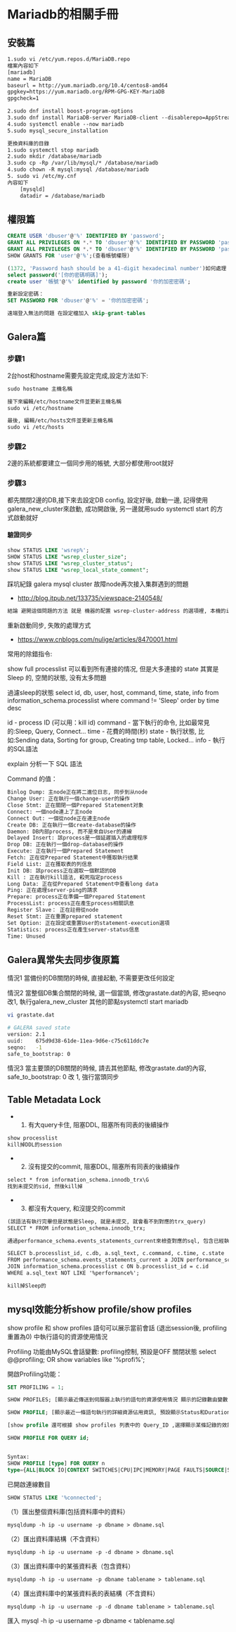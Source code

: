 # Mariadb的相關手冊

## 安裝篇

```txt
1.sudo vi /etc/yum.repos.d/MariaDB.repo
檔案內容如下 
[mariadb]
name = MariaDB
baseurl = http://yum.mariadb.org/10.4/centos8-amd64
gpgkey=https://yum.mariadb.org/RPM-GPG-KEY-MariaDB
gpgcheck=1

2.sudo dnf install boost-program-options
3.sudo dnf install MariaDB-server MariaDB-client --disablerepo=AppStream 
4.sudo systemctl enable --now mariadb
5.sudo mysql_secure_installation

更換資料庫的目錄
1.sudo systemctl stop mariadb
2.sudo mkdir /database/mariadb
3.sudo cp -Rp /var/lib/mysql/* /database/mariadb
4.sudo chown -R mysql:mysql /database/mariadb
5. sudo vi /etc/my.cnf
內容如下
    [mysqld]
    datadir = /database/mariadb
```

## 權限篇

```sql
CREATE USER 'dbuser'@'%' IDENTIFIED BY 'password';
GRANT ALL PRIVILEGES ON *.* TO 'dbuser'@'%' IDENTIFIED BY PASSWORD 'password';(不含管理權限)
GRANT ALL PRIVILEGES ON *.* TO 'dbuser'@'%' IDENTIFIED BY PASSWORD 'password' WITH GRANT OPTION;(最高權限, 同root)
SHOW GRANTS FOR 'user'@'%';(查看帳號權限)

(1372, 'Password hash should be a 41-digit hexadecimal number')如何處理
select password('[你的密碼明碼]');
create user '帳號'@'%' identified by password '你的加密密碼';

重新設定密碼：
SET PASSWORD FOR 'dbuser'@'%' = '你的加密密碼';

遠端登入無法的問題 在設定檔加入 skip-grant-tables
```

## Galera篇

### 步驟1

2台host和hostname需要先設定完成,設定方法如下:

```txt
sudo hostname 主機名稱

接下來編輯/etc/hostname文件並更新主機名稱
sudo vi /etc/hostname

最後, 編輯/etc/hosts文件並更新主機名稱
sudo vi /etc/hosts
```

### 步驟2

2邊的系統都要建立一個同步用的帳號, 大部分都使用root就好

### 步驟3

都先關閉2邊的DB,接下來去設定DB config, 設定好後, 啟動一邊, 記得使用
galera_new_cluster來啟動, 成功開啟後, 另一邊就用sudo systemctl start 的方式啟動就好

#### 驗證同步

```sql
show STATUS LIKE 'wsrep%';
SHOW STATUS LIKE "wsrep_cluster_size";
show STATUS LIKE "wsrep_cluster_status";
show STATUS LIKE "wsrep_local_state_comment";
```

踩坑紀錄
galera mysql cluster 故障node再次接入集群遇到的問題

- <http://blog.itpub.net/133735/viewspace-2140548/>

```txt
結論 避開這個問題的方法 就是 機器的配置 wsrep-cluster-address 的選項裡, 本機的ip不要放在第一位
```

重新啟動同步, 失敗的處理方式

- <https://www.cnblogs.com/nulige/articles/8470001.html>

常用的除錯指令:

show full processlist 可以看到所有連接的情况, 但是大多連接的 state 其實是 Sleep 的, 空閒的狀態, 没有太多問題

過濾sleep的狀態
select id, db, user, host, command, time, state, info from information_schema.processlist where command != 'Sleep' order by time desc

id - process ID (可以用：kill id)
command - 當下執行的命令, 比如最常見的:Sleep, Query, Connect...
time - 花費的時間(秒)
state - 執行狀態, 比如:Sending data, Sorting for group, Creating tmp table, Locked...
info - 執行的SQL語法

explain 分析一下 SQL 語法

Command 的值：

```txt
Binlog Dump: 主node正在將二進位日志, 同步到从node
Change User: 正在執行一個change-user的操作
Close Stmt: 正在關閉一個Prepared Statement对象
Connect: 一個node連上了主node
Connect Out: 一個從node正在連主node
Create DB: 正在執行一個create-database的操作
Daemon: DB内部process, 而不是來自User的連線
Delayed Insert: 該process是一個延遲插入的處理程序
Drop DB: 正在執行一個drop-database的操作
Execute: 正在執行一個Prepared Statement
Fetch: 正在從Prepared Statement中獲取執行结果
Field List: 正在獲取表的列信息
Init DB: 該process正在選取一個默認的DB
Kill : 正在執行kill語法, 殺死指定process
Long Data: 正在從Prepared Statement中查看long data
Ping: 正在處理server-ping的請求
Prepare: process正在準備一個Prepared Statement
ProcessList: process正在產生process相關訊息
Register Slave： 正在註冊從node
Reset Stmt: 正在重置prepared statement
Set Option: 正在設定或重置User的statement-execution選項
Statistics: process正在產生server-status信息
Time: Unused
```

## Galera異常失去同步復原篇

情況1 當備份的DB關閉的時候, 直接起動, 不需要更改任何設定

情況2 當整個DB集合關閉的時候, 選一個當頭, 修改grastate.dat的內容, 把seqno改1, 執行galera_new_cluster
其他的節點systemctl start mariadb

```bash
vi grastate.dat

# GALERA saved state
version: 2.1
uuid:    675d9d38-61de-11ea-9d6e-c75c611ddc7e
seqno:   -1
safe_to_bootstrap: 0
```

情況3 當主要頭的DB關閉的時候, 請去其他節點, 修改grastate.dat的內容, safe_to_bootstrap: 0 改 1, 強行當頭同步

## Table Metadata Lock

- 1. 有大query卡住, 阻塞DDL, 阻塞所有同表的後續操作

```txt
show processlist
kill掉DDL的session
```

- 2. 沒有提交的commit, 阻塞DDL, 阻塞所有同表的後續操作

```txt
select * from information_schema.innodb_trx\G
找到未提交的sid, 然後kill掉
```

- 3. 都沒有大query, 和沒提交的commit

```txt
(該語法有執行完畢但是狀態是Sleep, 就是未提交, 就會看不到對應的trx_query)
SELECT * FROM information_schema.innodb_trx;

通過performance_schema.events_statements_current來檢查對應的sql, 包含已經執行完, 但没有提交的

SELECT b.processlist_id, c.db, a.sql_text, c.command, c.time, c.state
FROM performance_schema.events_statements_current a JOIN performance_schema.threads b USING(thread_id)
JOIN information_schema.processlist c ON b.processlist_id = c.id
WHERE a.sql_text NOT LIKE '%performance%';

kill掉Sleep的
```

## mysql效能分析show profile/show profiles

show profile 和 show profiles 語句可以展示當前會話 (退出session後, profiling重置為0) 中執行語句的資源使用情況

Profiling 功能由MySQL會話變數: profiling控制, 預設是OFF 關閉狀態 select @@profiling; OR show variables like '%profi%';

開啟Profiling功能：

```sql
SET PROFILING = 1;
```

```sql
SHOW PROFILES; [顯示最近傳送到伺服器上執行的語句的資源使用情況 顯示的記錄數由變數(profiling_history_size)控制, 預設15筆]

SHOW PROFILE; [顯示最近一條語句執行的詳細資源佔用資訊, 預設顯示Status和Duration]

[show profile 還可根據 show profiles 列表中的 Query_ID ,選擇顯示某條記錄的效能分析資訊]

SHOW PROFILE FOR QUERY id;


Syntax:
SHOW PROFILE [type] FOR QUERY n
type={ALL|BLOCK IO|CONTEXT SWITCHES|CPU|IPC|MEMORY|PAGE FAULTS|SOURCE|SWAPS}
```

已開啟連線數目

```sql
SHOW STATUS LIKE '%connected';
```


（1）匯出整個資料庫(包括資料庫中的資料）

    mysqldump -h ip -u username -p dbname > dbname.sql

（2）匯出資料庫結構（不含資料）

    mysqldump -h ip -u username -p -d dbname > dbname.sql

（3）匯出資料庫中的某張資料表（包含資料）

    mysqldump -h ip -u username -p dbname tablename > tablename.sql

（4）匯出資料庫中的某張資料表的表結構（不含資料）

    mysqldump -h ip -u username -p -d dbname tablename > tablename.sql

匯入
mysql -h ip -u username -p dbname < tablename.sql

